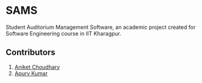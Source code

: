 # SAMS
Student Auditorium Management Software, an academic project created for Software Engineering course in IIT Kharagpur.

## Contributors

 1. [Aniket Choudhary](https://github.com/aniket1743/)
 2. [Apurv Kumar](https://github.com/apurv1205/)
